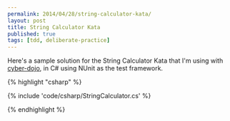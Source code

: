 ```yaml
---
permalink: 2014/04/28/string-calculator-kata/
layout: post
title: String Calculator Kata
published: true
tags: [tdd, deliberate-practice]
---
```


Here's a sample solution for the String Calculator Kata that I'm using with
<a href="http://cyber-dojo.com" alt="link to cyber dojo">cyber-dojo</a>,
in C# using NUnit as the test framework.

{% highlight "csharp" %}

{% include 'code/csharp/StringCalculator.cs' %}

{% endhighlight %}
